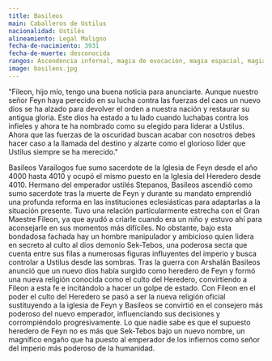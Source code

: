```yaml
---
title: Basileos
main: Caballeros de Ustilus
nacionalidad: Ustilés
alineamiento: Legal Maligno
fecha-de-nacimiento: 3931
fecha-de-muerte: desconocida
rangos: Ascendencia infernal, magia de evocación, magia espacial, magia de protección, magia temporal, influenciar
image: basileos.jpg
---
```


"Fileon, hijo mío, tengo una buena noticia para anunciarte. Aunque nuestro señor Feyn haya perecido en su lucha contra las fuerzas del caos un nuevo dios se ha alzado para devolver el orden a nuestra nación y restaurar su antigua gloria. Este dios ha estado a tu lado cuando luchabas contra los infieles y ahora te ha nombrado como su elegido para liderar a Ustilus. Ahora que las fuerzas de la oscuridad buscan acabar con nosotros debes hacer caso a la llamada del destino y alzarte como el glorioso líder que Ustilus siempre se ha merecido."

Basileos Varailogos fue sumo sacerdote de la Iglesia de Feyn desde el año 4000 hasta 4010 y ocupó el mismo puesto en la Iglesia del Heredero desde 4010. Hermano del emperador ustilés Stepanos, Basileos ascendió como sumo sacerdote tras la muerte de Feyn y durante su mandato emprendió una profunda reforma en las instituciones eclesiásticas para adaptarlas a la situación presente. Tuvo una relación particularmente estrecha con el Gran Maestre Fileon, ya que ayudó a criarle cuando era un niño y estuvo ahí para aconsejarle en sus momentos más difíciles. No obstante, bajo esta bondadosa fachada hay un hombre manipulador y ambicioso quien lidera en secreto al culto al dios demonio Sek-Tebos, una poderosa secta que cuenta entre sus filas a numerosas figuras influyentes del imperio y busca controlar a Ustilus desde las sombras. Tras la guerra con Arshalán Basileos anunció que un nuevo dios había surgido como heredero de Feyn y formó una nueva religión conocida como el culto del Heredero, convirtiendo a Fileon a esta fe e incitándolo a hacer un golpe de estado. Con Fileon en el poder el culto del Heredero se pasó a ser la nueva religión oficial sustituyendo a la iglesia de Feyn y Basileos se convirtió en el consejero más poderoso del nuevo emperador, influenciando sus decisiones y corrompiéndolo progresivamente. Lo que nadie sabe es que el supuesto heredero de Feyn no es más que Sek-Tebos bajo un nuevo nombre, un magnífico engaño que ha puesto al emperador de los infiernos como señor del imperio más poderoso de la humanidad.

